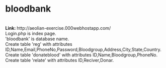 # bloodbank
<br>
<b> Link: </b> http://aeolian-exercise.000webhostapp.com/
</br>
Login.php is index page.
<br />
'bloodbank' is database name.
<br />
Create table 'reg' with attributes ID,Name,Email,PhoneNo,Password,Bloodgroup,Address,City,State,Country.
<br />
Create table 'donateblood' with attributes ID,Name,Bloodgroup,PhoneNo.
<br />
Create table 'relate' with attributes ID,Reciver,Donar.
